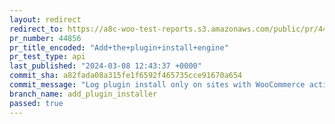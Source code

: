 ```yaml
---
layout: redirect
redirect_to: https://a8c-woo-test-reports.s3.amazonaws.com/public/pr/44856/api/index.html
pr_number: 44856
pr_title_encoded: "Add+the+plugin+install+engine"
pr_test_type: api
last_published: "2024-03-08 12:43:37 +0000"
commit_sha: a82fada08a315fe1f6592f465735cce91670a654
commit_message: "Log plugin install only on sites with WooCommerce active"
branch_name: add_plugin_installer
passed: true
---
```

